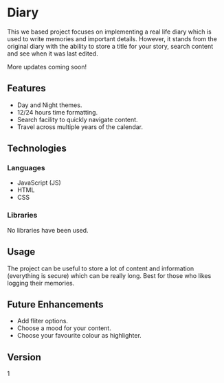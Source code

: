 # Diary

This we based project focuses on implementing a real life diary which is used to write memories and important details.
However, it stands from the original diary with the ability to store a title for your story, search content and see when it was last edited. 

More updates coming soon!

## Features
- Day and Night themes.
- 12/24 hours time formatting.
- Search facility to quickly navigate content.
- Travel across multiple years of the calendar.

## Technologies
### Languages
- JavaScript (JS)
- HTML
- CSS

### Libraries
No libraries have been used.

## Usage
The project can be useful to store a lot of content and information (everything is secure) which can be really long. Best for those who likes logging their memories.

## Future Enhancements
- Add fliter options.
- Choose a mood for your content.
- Choose your favourite colour as highlighter.

## Version
1

